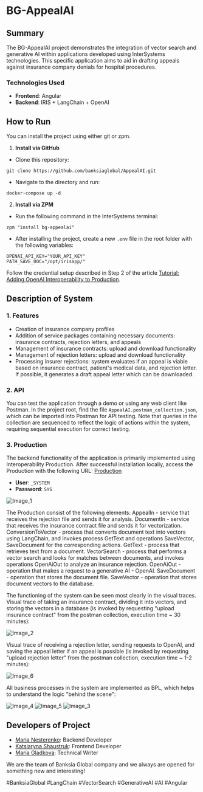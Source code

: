 # BG-AppealAI

## Summary

The BG-AppealAI project demonstrates the integration of vector search and generative AI within applications developed using InterSystems technologies. This specific application aims to aid in drafting appeals against insurance company denials for hospital procedures.

### Technologies Used

- **Frontend**: Angular
- **Backend**: IRIS + LangChain + OpenAI

## How to Run

You can install the project using either git or zpm.

1. **Install via GitHub**

- Clone this repository:

```
git clone https://github.com/banksiaglobal/AppealAI.git
```

- Navigate to the directory and run:
```
docker-compose up -d
```


2. **Install via ZPM**

- Run the following command in the InterSystems terminal:
```
zpm "install bg-appealai"
```

- After installing the project, create a new `.env` file in the root folder with the following variables:

```
OPENAI_API_KEY="YOUR_API_KEY"
PATH_SAVE_DOC="/opt/irisapp/"
```

Follow the credential setup described in Step 2 of the article [Tutorial: Adding OpenAI Interoperability to Production](https://community.intersystems.com/post/tutorial-adding-openai-interoperability-production).

## Description of System

### 1. Features

- Creation of insurance company profiles
- Addition of service packages containing necessary documents: insurance contracts, rejection letters, and appeals
- Management of insurance contracts: upload and download functionality
- Management of rejection letters: upload and download functionality
- Processing insurer rejections: system evaluates if an appeal is viable based on insurance contract, patient's medical data, and rejection letter. If possible, it generates a draft appeal letter which can be downloaded.

### 2. API

You can test the application through a demo or using any web client like Postman. In the project root, find the file `AppealAI.postman_collection.json`, which can be imported into Postman for API testing. Note that queries in the collection are sequenced to reflect the logic of actions within the system, requiring sequential execution for correct testing.

### 3. Production

The backend functionality of the application is primarily implemented using Interoperability Production. After successful installation locally, access the Production with the following URL: [Production](http://localhost:32783/csp/healthshare/appealai/EnsPortal.ProductionConfig.zen?PRODUCTION=Production.AppealAIApp)

- **User**: ``_SYSTEM``
- **Password**: ``SYS``

![Image_1](./readme_image/image_1.png)

The Production consist of the following elements:
AppealIn - service that receives the rejection file and sends it for analysis.
DocumentIn - service that receives the insurance contract file and sends it for vectorization.
ConversionToVector - process that converts document text into vectors using LangChain, and invokes process GetText and operations SaveVector, SaveDocument for the corresponding actions.
GetText - process that retrieves text from a document.
VectorSearch - process that performs a vector search and looks for matches between documents, and invokes operations OpenAiOut to analyze an insurance rejection.
OpenAiOut - operation that makes a request to a generative AI - OpenAI.
SaveDocument - operation that stores the document file.
SaveVector - operation that stores document vectors to the database.

The functioning of the system can be seen most clearly in the visual traces.
Visual trace of taking an insurance contract, dividing it into vectors, and storing the vectors in a database (is invoked by requesting "upload insurance contract" from the postman collection, execution time ~ 30 minutes):

![Image_2](./readme_image/image_2.png)

Visual trace of receiving a rejection letter, sending requests to OpenAI, and saving the appeal letter if an appeal is possible (is invoked by requesting "upload rejection letter" from the postman collection, execution time ~ 1-2 minutes):

![Image_6](./readme_image/image_6.png)

All business processes in the system are implemented as BPL, which helps to understand the logic "behind the scene":

![Image_4](./readme_image/image_4.png)
![Image_5](./readme_image/image_5.png)
![Image_3](./readme_image/image_3.png)

## Developers of Project

- [Maria Nesterenko](https://community.intersystems.com/user/maria-nesterenko): Backend Developer
- [Katsiaryna Shaustruk](https://community.intersystems.com/user/katsiaryna-shaustruk): Frontend Developer
- [Maria Gladkova](https://community.intersystems.com/user/maria-gladkova): Technical Writer

We are the team of Banksia Global company and we always are opened for something new and interesting!

\#BanksiaGlobal #LangChain #VectorSearch #GenerativeAI #AI #Angular

